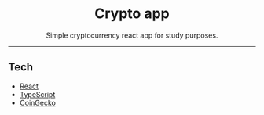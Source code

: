 <h1 align="center">
Crypto app
</h1>

<p align="center">Simple cryptocurrency react app for study purposes.</p>

<hr>

## Tech

- [React](https://reactjs.org/)
- [TypeScript](https://www.typescriptlang.org/)
- [CoinGecko](https://www.coingecko.com/en/api)
